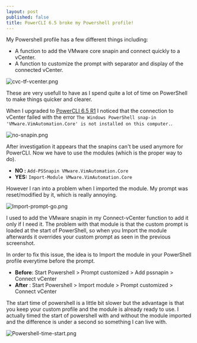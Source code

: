 ```yaml
---
layout: post
published: false
title: PowerCLI 6.5 broke my Powershell profile!
---
```

My Powershell profile has a few different things including:
- A function to add the VMware core snapin and connect quickly to a vCenter.
- A function to customize the prompt with separator and display of the connected vCenter.

![cvc-tf-vcenter.png]({{site.baseurl}}/img/cvc-tf-vcenter.png)

These are very usefull to have as I spend quite a lot of time on PowerShell to make things quicker and clearer.

When I upgraded to [PowerCLI 6.5 R1](http://blogs.vmware.com/PowerCLI/2016/11/new-release-powercli-6-5-r1.html) I noticed that the connection to vCenter failed with the error ```The Windows PowerShell snap-in 'VMware.VimAutomation.Core' is not installed on this computer.```.

![no-snapin.png]({{site.baseurl}}/img/no-snapin.png)

After investigation it appears that the snapins can't be used anymore for PowerCLI. Now we have to use the modules (which is the proper way to do). 

- **NO :** ```Add-PSSnapin VMware.VimAutomation.Core```
- **YES:** ```Import-Module VMware.VimAutomation.Core```

However I ran into a problem when I imported the module. My prompt was reset/modified by it, which is really annoying.

![Import-prompt-go.png]({{site.baseurl}}/img/Import-prompt-go.png)

I used to add the VMware snapin in my Connect-vCenter function to add it only if I need it. The problem with that module is that the custom prompt is loaded at the start of PowerShell, so when you Import the module afterwards it overrides your custom prompt as seen in the previous screenshot.

In order to fix this issue, the idea is to Import the module in your PowerShell profile everytime before the prompt. 

- **Before**: Start Powershell > Prompt customized > Add pssnapin > Connect vCenter
- **After** : Start Powershell > Import module > Prompt customized > Connect vCenter

The start time of powershell is a little bit slower but the advantage is that you keep your custom profile and the module is already ready to use. I actually timed the start of powershell with and without the module imported and the difference is under a second so something I can live with.

![Powershell-time-start.png]({{site.baseurl}}/img/Powershell-time-start.png)
